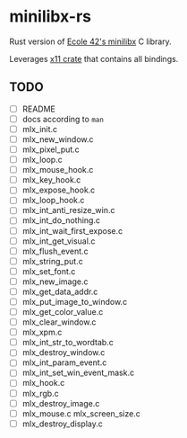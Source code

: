 # minilibx-rs
Rust version of [Ecole 42's minilibx](https://github.com/42Paris/minilibx-linux) C library.

Leverages [x11 crate](https://github.com/AltF02/x11-rs) that contains all bindings.

## TODO
- [ ] README
- [ ] docs according to `man`
- [ ] mlx_init.c
- [ ] mlx_new_window.c
- [ ] mlx_pixel_put.c
- [ ] mlx_loop.c
- [ ] mlx_mouse_hook.c
- [ ] mlx_key_hook.c
- [ ] mlx_expose_hook.c
- [ ] mlx_loop_hook.c
- [ ] mlx_int_anti_resize_win.c
- [ ] mlx_int_do_nothing.c
- [ ] mlx_int_wait_first_expose.c
- [ ] mlx_int_get_visual.c
- [ ] mlx_flush_event.c
- [ ] mlx_string_put.c
- [ ] mlx_set_font.c
- [ ] mlx_new_image.c
- [ ] mlx_get_data_addr.c
- [ ] mlx_put_image_to_window.c
- [ ] mlx_get_color_value.c
- [ ] mlx_clear_window.c
- [ ] mlx_xpm.c
- [ ] mlx_int_str_to_wordtab.c
- [ ] mlx_destroy_window.c
- [ ] mlx_int_param_event.c
- [ ] mlx_int_set_win_event_mask.c
- [ ] mlx_hook.c
- [ ] mlx_rgb.c
- [ ] mlx_destroy_image.c
- [ ] mlx_mouse.c mlx_screen_size.c
- [ ] mlx_destroy_display.c